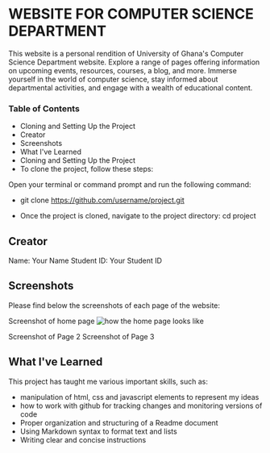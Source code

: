 
# WEBSITE FOR COMPUTER SCIENCE DEPARTMENT
This website is a personal rendition of University of Ghana's Computer Science Department website. Explore a range of pages offering information on upcoming events, resources, courses, a blog, and more. Immerse yourself in the world of computer science, stay informed about departmental activities, and engage with a wealth of educational content.


### Table of Contents
+ Cloning and Setting Up the Project
+ Creator
+ Screenshots
+ What I've Learned
+ Cloning and Setting Up the Project
+ To clone the project, follow these steps:

Open your terminal or command prompt and run the following command:

+ git clone https://github.com/username/project.git

+ Once the project is cloned, navigate to the project directory:
  cd project


## Creator
Name: Your Name
Student ID: Your Student ID

## Screenshots
Please find below the screenshots of each page of the website:

Screenshot of home page
![how the home page looks like](screenshot_home_page.jpg)


Screenshot of Page 2
Screenshot of Page 3

## What I've Learned
This project has taught me various important skills, such as:
+ manipulation of html, css and javascript elements to represent my ideas
+ how to work with github for tracking changes and monitoring versions of code
+ Proper organization and structuring of a Readme document
+ Using Markdown syntax to format text and lists
+ Writing clear and concise instructions
